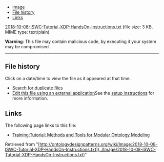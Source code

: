 * [Image](../Image/2018-10-08-ISWC-Tutorial-XDP-HandsOn-Instructions.txt#file)
* [File history](../Image/2018-10-08-ISWC-Tutorial-XDP-HandsOn-Instructions.txt#filehistory)
* [Links](../Image/2018-10-08-ISWC-Tutorial-XDP-HandsOn-Instructions.txt#filelinks)


[2018-10-08-ISWC-Tutorial-XDP-HandsOn-Instructions.txt](../images/2/2f/2018-10-08-ISWC-Tutorial-XDP-HandsOn-Instructions.txt "2018-10-08-ISWC-Tutorial-XDP-HandsOn-Instructions.txt")‎
 (file size: 3 KB, MIME type: text/plain)




__Warning__: This file may contain malicious code, by executing it your system may be compromised.

---



## File history

Click on a date/time to view the file as it appeared at that time.



  
* [Search for duplicate files](http://ontologydesignpatterns.org/wiki/Special:FileDuplicateSearch/2018-10-08-ISWC-Tutorial-XDP-HandsOn-Instructions.txt "Special:FileDuplicateSearch/2018-10-08-ISWC-Tutorial-XDP-HandsOn-Instructions.txt")
* [Edit this file using an external application](http://ontologydesignpatterns.org/wiki/index.php?title=Image:2018-10-08-ISWC-Tutorial-XDP-HandsOn-Instructions.txt&action=edit&externaledit=true&mode=file "Image:2018-10-08-ISWC-Tutorial-XDP-HandsOn-Instructions.txt")See the [setup instructions](http://www.mediawiki.org/wiki/Manual:External_editors "http://www.mediawiki.org/wiki/Manual:External_editors") for more information.

## Links



The following page links to this file:


* [Training:Tutorial: Methods and Tools for Modular Ontology Modeling](../Training/Tutorial/_Methods_and_Tools_for_Modular_Ontology_Modeling "Training:Tutorial: Methods and Tools for Modular Ontology Modeling")


Retrieved from "[http://ontologydesignpatterns.org/wiki/Image:2018-10-08-ISWC-Tutorial-XDP-HandsOn-Instructions.txt](../Image/2018-10-08-ISWC-Tutorial-XDP-HandsOn-Instructions.txt)"